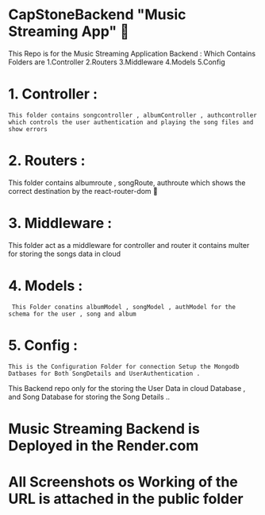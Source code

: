   # CapStoneBackend  "Music Streaming App" 🎵

This Repo is for the Music Streaming Application  Backend :
     Which Contains Folders are 1.Controller 2.Routers 3.Middleware 4.Models 5.Config 

# 1. Controller : 
    This folder contains songcontroller , albumController , authcontroller which controls the user authentication and playing the song files and show errors 
# 2. Routers : 
   This folder contains albumroute , songRoute, authroute which shows the correct destination by the react-router-dom 🎵
# 3. Middleware :
   This folder act as a middleware for controller and router it contains multer for storing the songs data in cloud
# 4. Models :
     This Folder conatins albumModel , songModel , authModel for the schema for the user , song and album 
# 5. Config : 
    This is the Configuration Folder for connection Setup the Mongodb Datbases for Both SongDetails and UserAuthentication .

This Backend repo only for the storing the User Data in cloud Database , and Song Database for storing the Song Details ..
# Music Streaming Backend is Deployed in the Render.com 

# All Screenshots os Working of the URL is attached in the public folder
    

